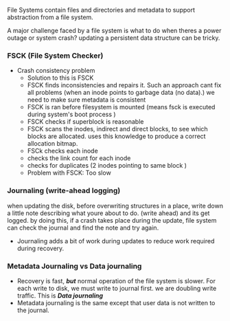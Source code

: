 File Systems contain files and directories and metadata to support abstraction from a file system. 

A major challenge faced by a file system is what to do when theres a power outage or system crash? updating a persistent data structure can be tricky.  

### FSCK (File System Checker)
- Crash consistency problem
	- Solution to this is FSCK
	- FSCK finds inconsistencies and repairs it. Such an approach cant fix all problems (when an inode points to garbage data (no data).) we need to make sure metadata is consistent 
	- FSCK is ran before filesystem is mounted (means fsck is executed during system's boot process )
	- FSCK checks if superblock is reasonable 
	- FSCK scans the inodes, indirect and direct blocks, to see which blocks are allocated. uses this knowledge to produce a correct allocation bitmap. 
	- FSCk checks each inode 
	- checks the link count for each inode
	- checks for duplicates (2 inodes pointing to same block )
	- Problem with FSCK: Too slow

### Journaling (write-ahead logging)
when updating the disk, before overwriting structures in a place, write down a little note describing what youre about to do. (write ahead) and its get logged. by doing this, if a crash takes place during the update, file system can check the journal and find the note and try again. 
- Journaling adds a bit of work during updates to reduce work required during recovery. 


### Metadata Journaling vs Data journaling
- Recovery is fast, ***but*** normal operation of the file system is slower. For each write to disk, we must write to journal first. we are doubling write traffic. This is ***Data journaling***
- Metadata journaling is the same except that user data is not written to the journal. 
